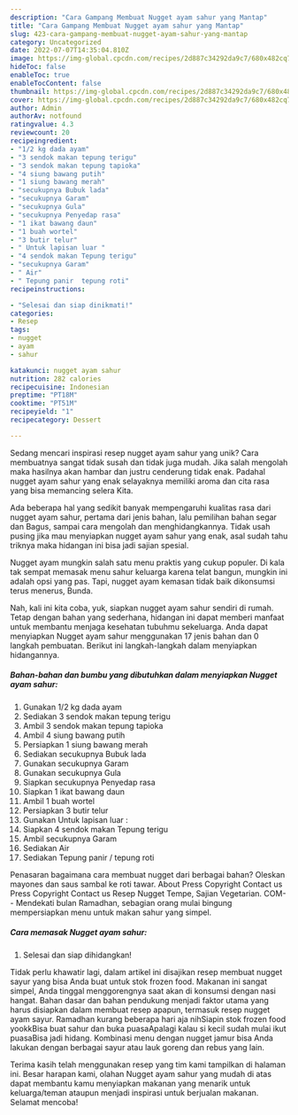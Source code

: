 ```yaml
---
description: "Cara Gampang Membuat Nugget ayam sahur yang Mantap"
title: "Cara Gampang Membuat Nugget ayam sahur yang Mantap"
slug: 423-cara-gampang-membuat-nugget-ayam-sahur-yang-mantap
category: Uncategorized
date: 2022-07-07T14:35:04.810Z
image: https://img-global.cpcdn.com/recipes/2d887c34292da9c7/680x482cq70/nugget-ayam-sahur-foto-resep-utama.jpg
hideToc: false
enableToc: true
enableTocContent: false
thumbnail: https://img-global.cpcdn.com/recipes/2d887c34292da9c7/680x482cq70/nugget-ayam-sahur-foto-resep-utama.jpg
cover: https://img-global.cpcdn.com/recipes/2d887c34292da9c7/680x482cq70/nugget-ayam-sahur-foto-resep-utama.jpg
author: Admin
authorAv: notfound
ratingvalue: 4.3
reviewcount: 20
recipeingredient:
- "1/2 kg dada ayam"
- "3 sendok makan tepung terigu"
- "3 sendok makan tepung tapioka"
- "4 siung bawang putih"
- "1 siung bawang merah"
- "secukupnya Bubuk lada"
- "secukupnya Garam"
- "secukupnya Gula"
- "secukupnya Penyedap rasa"
- "1 ikat bawang daun"
- "1 buah wortel"
- "3 butir telur"
- " Untuk lapisan luar "
- "4 sendok makan Tepung terigu"
- "secukupnya Garam"
- " Air"
- " Tepung panir  tepung roti"
recipeinstructions:

- "Selesai dan siap dinikmati!"
categories:
- Resep
tags:
- nugget
- ayam
- sahur

katakunci: nugget ayam sahur 
nutrition: 282 calories
recipecuisine: Indonesian
preptime: "PT18M"
cooktime: "PT51M"
recipeyield: "1"
recipecategory: Dessert

---
```





Sedang mencari inspirasi resep nugget ayam sahur yang unik? Cara membuatnya sangat tidak susah dan tidak juga mudah. Jika salah mengolah maka hasilnya akan hambar dan justru cenderung tidak enak. Padahal nugget ayam sahur yang enak selayaknya memiliki aroma dan cita rasa yang bisa memancing selera Kita.





Ada beberapa hal yang sedikit banyak mempengaruhi kualitas rasa dari nugget ayam sahur, pertama dari jenis bahan, lalu pemilihan bahan segar dan Bagus, sampai cara mengolah dan menghidangkannya. Tidak usah pusing jika mau menyiapkan nugget ayam sahur yang enak,      asal sudah tahu triknya maka hidangan ini bisa jadi sajian spesial.














Nugget ayam mungkin salah satu menu praktis yang cukup populer. Di kala tak sempat memasak menu sahur keluarga karena telat bangun, mungkin ini adalah opsi yang pas. Tapi, nugget ayam kemasan tidak baik dikonsumsi terus menerus, Bunda.






Nah, kali ini kita coba, yuk, siapkan nugget ayam sahur sendiri di rumah. Tetap dengan bahan yang sederhana, hidangan ini dapat memberi manfaat untuk membantu menjaga kesehatan tubuhmu sekeluarga. Anda dapat menyiapkan Nugget ayam sahur menggunakan 17 jenis bahan dan 0 langkah pembuatan. Berikut ini langkah-langkah dalam menyiapkan hidangannya.

<!--inarticleads1-->

##### Bahan-bahan dan bumbu yang dibutuhkan dalam menyiapkan Nugget ayam sahur:

1. Gunakan 1/2 kg dada ayam
1. Sediakan 3 sendok makan tepung terigu
1. Ambil 3 sendok makan tepung tapioka
1. Ambil 4 siung bawang putih
1. Persiapkan 1 siung bawang merah
1. Sediakan secukupnya Bubuk lada
1. Gunakan secukupnya Garam
1. Gunakan secukupnya Gula
1. Siapkan secukupnya Penyedap rasa
1. Siapkan 1 ikat bawang daun
1. Ambil 1 buah wortel
1. Persiapkan 3 butir telur
1. Gunakan  Untuk lapisan luar :
1. Siapkan 4 sendok makan Tepung terigu
1. Ambil secukupnya Garam
1. Sediakan  Air
1. Sediakan  Tepung panir / tepung roti


Penasaran bagaimana cara membuat nugget dari berbagai bahan? Oleskan mayones dan saus sambal ke roti tawar. About Press Copyright Contact us Press Copyright Contact us Resep Nugget Tempe, Sajian Vegetarian. COM-- Mendekati bulan Ramadhan, sebagian orang mulai bingung mempersiapkan menu untuk makan sahur yang simpel. 

<!--inarticleads2-->

##### Cara memasak Nugget ayam sahur:


1. Selesai dan siap dihidangkan!

Tidak perlu khawatir lagi, dalam artikel ini disajikan resep membuat nugget sayur yang bisa Anda buat untuk stok frozen food. Makanan ini sangat simpel, Anda tinggal menggorengnya saat akan di konsumsi dengan nasi hangat. Bahan dasar dan bahan pendukung menjadi faktor utama yang harus disiapkan dalam membuat resep apapun, termasuk resep nugget ayam sayur. Ramadhan kurang beberapa hari aja nihSiapin stok frozen food yookkBisa buat sahur dan buka puasaApalagi kalau si kecil sudah mulai ikut puasaBisa jadi hidang. Kombinasi menu dengan nugget jamur bisa Anda lakukan dengan berbagai sayur atau lauk goreng dan rebus yang lain. 

Terima kasih telah menggunakan resep yang tim kami tampilkan di halaman ini. Besar harapan kami, olahan Nugget ayam sahur yang mudah di atas dapat membantu kamu menyiapkan makanan yang menarik untuk keluarga/teman ataupun menjadi inspirasi untuk berjualan makanan. Selamat mencoba!
